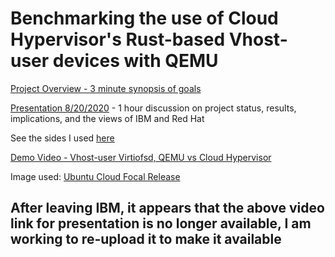 # Benchmarking the use of Cloud Hypervisor's Rust-based Vhost-user devices with QEMU
[Project Overview - 3 minute synopsis of goals](https://drive.google.com/file/d/1IE1z4BIvfmrUKKLMY4TgwD1g9abgXetZ/view?usp=sharing)

[Presentation 8/20/2020](https://ibm.ent.box.com/v/AlexCarter-RustifyingQemuTalk) - 1 hour discussion on project status, results, implications, and the views of IBM and Red Hat

See the sides I used [here](https://github.com/Alex-Carter01/Qemu-Rust-Testing/blob/master/slides.pptx)

[Demo Video - Vhost-user Virtiofsd, QEMU vs Cloud Hypervisor](https://drive.google.com/file/d/1S5BYdOAxhJexzCDJCyywcTTR5GraMJQG/view?usp=sharing)

Image used: [Ubuntu Cloud Focal Release](https://cloud-images.ubuntu.com/releases/focal/release/)

## After leaving IBM, it appears that the above video link for presentation is no longer available, I am working to re-upload it to make it available
